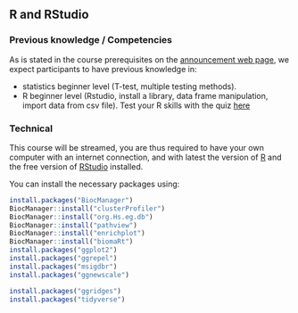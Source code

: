 
## R and RStudio

### Previous knowledge / Competencies

As is stated in the course prerequisites on the [announcement web page](https://www.sib.swiss/training/upcoming-training-courses), we expect participants to have previous knowledge in:

* statistics beginner level (T-test, multiple testing methods).
* R beginner level (Rstudio, install a library, data frame manipulation, import data from csv file). Test your R skills with the quiz [here](https://docs.google.com/forms/d/e/1FAIpQLSdIyeuabd_ZOWXgI1MWHapmaOMu20L9ESkLDZiWnpmkpujyOg/viewform)

### Technical

This course will be streamed, you are thus required to have your own computer with an internet connection, and with latest the version of [R](https://cran.r-project.org/)
and the free version of [RStudio](https://www.rstudio.com/products/rstudio/download/) installed.

You can install the necessary packages using:

```r
install.packages("BiocManager")
BiocManager::install("clusterProfiler")
BiocManager::install("org.Hs.eg.db")
BiocManager::install("pathview")
BiocManager::install("enrichplot")
BiocManager::install("biomaRt")
install.packages("ggplot2")
install.packages("ggrepel")
install.packages("msigdbr")
install.packages("ggnewscale")

install.packages("ggridges")
install.packages("tidyverse")



```

